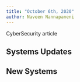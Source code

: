 ```yaml
---
title: "October 6th, 2020"
author: Naveen Nannapaneni
---
```


CyberSecurity article

## Systems Updates


## New Systems

